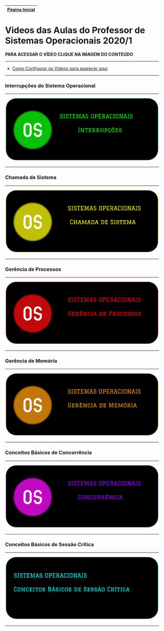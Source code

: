 [Página Inicial](Home)|
|---|

# Videos das Aulas do Professor de Sistemas Operacionais 2020/1

**PARA ACESSAR O VÍDEO CLIQUE NA IMAGEM DO CONTEÚDO**

---

* [Como Configurar os Videos para aparecer aqui](video_compartilhado)

---


### Interrupções do Sistema Operacional

---

[![](images/video_images/sisop_interrupcoes.png)](https://drive.google.com/open?id=1JjjDE8W1HuC-GYytUYCcZu7LDOmcqRAT)

---

### Chamada de Sistema

---

[![](images/video_images/sisop_chamadaSistema.png)](https://drive.google.com/file/d/1-REGCBmlSJCOrS7CADIzMJx08E-jwOC6/view?usp=sharing)

---

### Gerência de Processos

---

[![](images/video_images/sisop_gerenciaProcessos.png)](https://drive.google.com/open?id=1w9a8rHnmO6EQjIkO0Qtg0N2sYrctIsc4)

---

### Gerência de Memória

---

[![](images/video_images/sisop_gerenciaMemoria.png)](https://drive.google.com/open?id=1zesMuzmhXGoeJPVkYwocrAq4GoQuuLnU)

---

### Conceitos Básicos de Concorrência

---

[![](images/video_images/sisop_concorrencia.png)](https://drive.google.com/open?id=13T7zm5kLQ0AvjsN1BSRsjtzb2CFQI4Xv)

---

### Conceitos Básicos de Sessão Crítica

---

[![](images/video_images/sessao_critica.png)](https://drive.google.com/file/d/1VWUeVwQSAIcjKzaetMHqECm0Zq4H229a/view?usp=sharing)

---